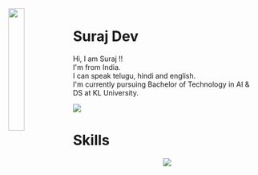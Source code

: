 <img align='left' src='https://media.discordapp.net/attachments/1050050356354220156/1090290212200001576/img_2.png?width=662&height=662' width='25%' heigh="35%">

# Suraj Dev

Hi, I am Suraj !! <br>
I'm from India. <br>
I can speak telugu, hindi and english. <br>
I'm currently pursuing Bachelor of Technology in AI & DS at KL University. <br>

![](https://komarev.com/ghpvc/?username=saisurajch&color=2062af&label=Profile+views)

# Skills
<p align="center">
<img src="https://skillicons.dev/icons?i=arduino,atom,aws,azure,bootstrap,c,css,discord,bots,dynamodb,flask,git,github,html,js,linux,mongodb,mysql,nodejs,postman,powershell,py,react,replit,sqlite,stackoverflow,selenium,tailwind,vscode&theme=dark"
</p>
 
<!--  <details>
  <summary>Github Stats ⚡</summary>
  
  <a href="#">![Github stats](https://github-readme-stats.vercel.app/api?username=MrlolDev&theme=transparent&count_private=true&hide_border=true&line_height=20)</a>
  <a href="#">![Top Langs](https://github-readme-stats.vercel.app/api/top-langs/?username=MrlolDev&layout=compact&theme=transparent&count_private=true&hide_border=true)</a>
</details> -->
